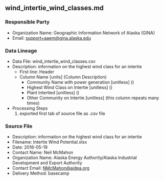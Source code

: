 ## wind_intertie_wind_classes.md

### Responsible Party
  * Organization Name: Geographic Information Network of Alaska (GINA)
  * Email: support+aaem@gina.alaska.edu

### Data Lineage
  * Data File: wind_intertie_wind_classes.csv
  * Description: information on the highest wind class for an intertie
    * First line: Header
    * Column Name [units] (Column Description)
      * Community Name with power generation [unitless] ()
      * Highest Wind Class on Intertie [unitless] ()
      * Plant Intertied [unitless] ()
      * Other Community on Intertie [unitless] (this column repeats many times)
  * Processing Steps
    1. exported first tab of source file as .csv file

### Source File
  * Description: information on the highest wind class for an intertie
  * Filename: Intertie Wind Potential.xlsx
  * Date: 2016-05-19
  * Contact Name: Neil McMahon
  * Organization Name: Alaska Energy Authority/Alaska Industrial Development and Export Authority
  * Contact Email: NMcMahon@aidea.org
  * Delivery Method: basecamp
